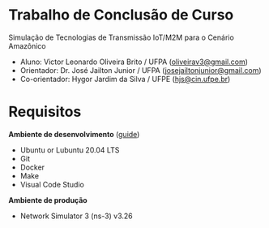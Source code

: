 # Trabalho de Conclusão de Curso
Simulação de Tecnologias de Transmissão IoT/M2M para o Cenário Amazônico

* Aluno: Victor Leonardo Oliveira Brito / UFPA (oliveirav3@gmail.com)
* Orientador: Dr. José Jailton Junior / UFPA (josejailtonjunior@gmail.com) 
* Co-orientador: Hygor Jardim da Silva / UFPE (hjs@cin.ufpe.br) 

# Requisitos

**Ambiente de desenvolvimento**  ([guide](https://github.com/orgs/Lades-Ufpa/projects/2#card-41304858))

* Ubuntu or Lubuntu 20.04 LTS
* Git 
* Docker
* Make 
* Visual Code Studio 

**Ambiente de produção**
* Network Simulator 3 (ns-3) v3.26 